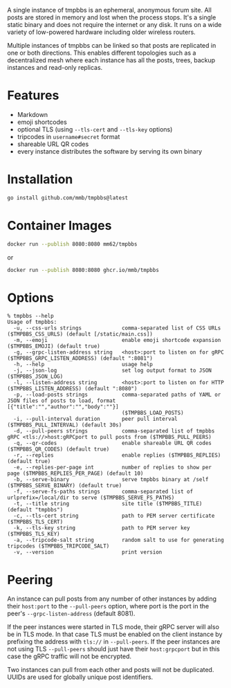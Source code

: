 A single instance of tmpbbs is an ephemeral, anonymous forum site. All posts
are stored in memory and lost when the process stops. It's a single static
binary and does not require the internet or any disk. It runs on a wide
variety of low-powered hardware including older wireless routers.

Multiple instances of tmpbbs can be linked so that posts are replicated in
one or both directions. This enables different topologies such as a
decentralized mesh where each instance has all the posts, trees, backup
instances and read-only replicas.

# Features
  * Markdown
  * emoji shortcodes
  * optional TLS (using `--tls-cert` and `--tls-key` options)
  * tripcodes in `username#secret` format
  * shareable URL QR codes
  * every instance distributes the software by serving its own binary

# Installation

```sh
go install github.com/mmb/tmpbbs@latest
```

# Container Images

```sh
docker run --publish 8080:8080 mm62/tmpbbs
```

or

```sh
docker run --publish 8080:8080 ghcr.io/mmb/tmpbbs
```

# Options

```
% tmpbbs --help
Usage of tmpbbs:
  -u, --css-urls strings             comma-separated list of CSS URLs ($TMPBBS_CSS_URLS) (default [/static/main.css])
  -m, --emoji                        enable emoji shortcode expansion ($TMPBBS_EMOJI) (default true)
  -g, --grpc-listen-address string   <host>:port to listen on for gRPC ($TMPBBS_GRPC_LISTEN_ADDRESS) (default ":8081")
  -h, --help                         usage help
  -j, --json-log                     set log output format to JSON ($TMPBBS_JSON_LOG)
  -l, --listen-address string        <host>:port to listen on for HTTP ($TMPBBS_LISTEN_ADDRESS) (default ":8080")
  -p, --load-posts strings           comma-separated paths of YAML or JSON files of posts to load, format [{"title":"","author":"","body":""}]
                                     ($TMPBBS_LOAD_POSTS)
  -i, --pull-interval duration       peer pull interval ($TMPBBS_PULL_INTERVAL) (default 30s)
  -d, --pull-peers strings           comma-separated list of tmpbbs gRPC <tls://>host:gRPCport to pull posts from ($TMPBBS_PULL_PEERS)
  -q, --qr-codes                     enable shareable URL QR codes ($TMPBBS_QR_CODES) (default true)
  -r, --replies                      enable replies ($TMPBBS_REPLIES) (default true)
  -e, --replies-per-page int         number of replies to show per page ($TMPBBS_REPLIES_PER_PAGE) (default 10)
  -b, --serve-binary                 serve tmpbbs binary at /self ($TMPBBS_SERVE_BINARY) (default true)
  -f, --serve-fs-paths strings       comma-separated list of urlprefix=/local/dir to serve ($TMPBBS_SERVE_FS_PATHS)
  -t, --title string                 site title ($TMPBBS_TITLE) (default "tmpbbs")
  -c, --tls-cert string              path to PEM server certificate ($TMPBBS_TLS_CERT)
  -k, --tls-key string               path to PEM server key ($TMPBBS_TLS_KEY)
  -a, --tripcode-salt string         random salt to use for generating tripcodes ($TMPBBS_TRIPCODE_SALT)
  -v, --version                      print version
```

# Peering

An instance can pull posts from any number of other instances by adding their
`host:port` to the `--pull-peers` option, where port is the port in the peer's
`--grpc-listen-address` (default 8081).

If the peer instances were started in TLS mode, their gRPC server will also be
in TLS mode. In that case TLS must be enabled on the client instance by
prefixing the address with `tls://` in `--pull-peers`. If the peer instances
are not using TLS `--pull-peers` should just have their `host:grpcport` but
in this case the gRPC traffic will not be encrypted.

Two instances can pull from each other and posts will not be duplicated. UUIDs
are used for globally unique post identifiers.
